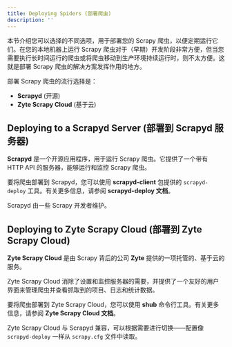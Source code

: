 ```yaml
---
title: Deploying Spiders (部署爬虫)
description: ''
---
```


本节介绍您可以选择的不同选项，用于部署您的 Scrapy 爬虫，以便定期运行它们。在您的本地机器上运行 Scrapy 爬虫对于（早期）开发阶段非常方便，但当您需要执行长时间运行的爬虫或将爬虫移动到生产环境持续运行时，则不太方便。这就是部署 Scrapy 爬虫的解决方案发挥作用的地方。

部署 Scrapy 爬虫的流行选择是：

* **Scrapyd** (开源)
* **Zyte Scrapy Cloud** (基于云)

## Deploying to a Scrapyd Server (部署到 Scrapyd 服务器)

**Scrapyd** 是一个开源应用程序，用于运行 Scrapy 爬虫。它提供了一个带有 HTTP API 的服务器，能够运行和监控 Scrapy 爬虫。

要将爬虫部署到 Scrapyd，您可以使用 **scrapyd-client** 包提供的 `scrapyd-deploy` 工具。有关更多信息，请参阅 **scrapyd-deploy 文档**。

Scrapyd 由一些 Scrapy 开发者维护。

## Deploying to Zyte Scrapy Cloud (部署到 Zyte Scrapy Cloud)

**Zyte Scrapy Cloud** 是由 Scrapy 背后的公司 **Zyte** 提供的一项托管的、基于云的服务。

Zyte Scrapy Cloud 消除了设置和监控服务器的需要，并提供了一个友好的用户界面来管理爬虫并查看抓取到的项目、日志和统计数据。

要将爬虫部署到 Zyte Scrapy Cloud，您可以使用 **shub** 命令行工具。有关更多信息，请参阅 **Zyte Scrapy Cloud 文档**。

Zyte Scrapy Cloud 与 Scrapyd 兼容，可以根据需要进行切换——配置像 `scrapyd-deploy` 一样从 `scrapy.cfg` 文件中读取。
